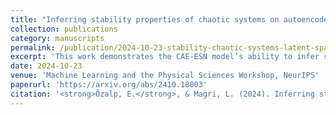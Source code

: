 ```yaml
---
title: "Inferring stability properties of chaotic systems on autoencoders’ latent spaces"
collection: publications
category: manuscripts
permalink: /publication/2024-10-23-stability-chaotic-systems-latent-spaces
excerpt: 'This work demonstrates the CAE-ESN model’s ability to infer stability properties of chaotic systems in a low-dimensional latent space, using Lyapunov exponents and covariant Lyapunov vectors to represent the geometry of the tangent space.'
date: 2024-10-23
venue: 'Machine Learning and the Physical Sciences Workshop, NeurIPS'
paperurl: 'https://arxiv.org/abs/2410.18003'
citation: '<strong>Özalp, E.</strong>, & Magri, L. (2024). Inferring stability properties of chaotic systems on autoencoders’ latent spaces. Machine Learning and the Physical Sciences Workshop, NeurIPS 2024.'
---
```

